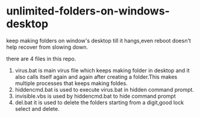 # unlimited-folders-on-windows-desktop
keep making folders on window's desktop till it hangs,even reboot doesn't help recover from slowing down.

there are 4 files in this repo.
1) virus.bat is main virus file which keeps making folder in desktop and it also calls itself again and again after creating a folder.This makes multiple processes that keeps making foldes.
2) hiddencmd.bat is used to execute virus.bat in hidden command prompt.
3) invisible.vbs is used by hiddencmd.bat to hide command prompt
4) del.bat it is used to delete the folders starting from a digit,good lock select and delete.

